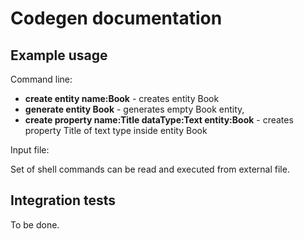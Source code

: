 # Codegen documentation

## Example usage

Command line:

* **create entity name:Book** - creates entity Book
* **generate entity Book** - generates empty Book entity,
* **create property name:Title dataType:Text entity:Book** - creates property Title of text type inside entity Book

Input file:

Set of shell commands can be read and executed from external file.

## Integration tests

To be done.
